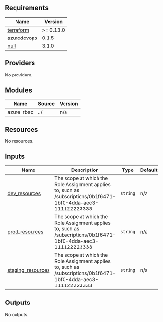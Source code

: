 ## Requirements

| Name | Version |
|------|---------|
| <a name="requirement_terraform"></a> [terraform](#requirement\_terraform) | >= 0.13.0 |
| <a name="requirement_azuredevops"></a> [azuredevops](#requirement\_azuredevops) | 0.1.5 |
| <a name="requirement_null"></a> [null](#requirement\_null) | 3.1.0 |

## Providers

No providers.

## Modules

| Name | Source | Version |
|------|--------|---------|
| <a name="module_azure_rbac"></a> [azure\_rbac](#module\_azure\_rbac) | ../ | n/a |

## Resources

No resources.

## Inputs

| Name | Description | Type | Default | Required |
|------|-------------|------|---------|:--------:|
| <a name="input_dev_resources"></a> [dev\_resources](#input\_dev\_resources) | The scope at which the Role Assignment applies to, such as /subscriptions/0b1f6471-1bf0-4dda-aec3-111122223333 | `string` | n/a | yes |
| <a name="input_prod_resources"></a> [prod\_resources](#input\_prod\_resources) | The scope at which the Role Assignment applies to, such as /subscriptions/0b1f6471-1bf0-4dda-aec3-111122223333 | `string` | n/a | yes |
| <a name="input_staging_resources"></a> [staging\_resources](#input\_staging\_resources) | The scope at which the Role Assignment applies to, such as /subscriptions/0b1f6471-1bf0-4dda-aec3-111122223333 | `string` | n/a | yes |

## Outputs

No outputs.
